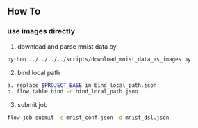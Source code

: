 ## How To

### use images directly

1. download and parse mnist data by

```bash
python ../../../../scripts/download_mnist_data_as_images.py
```

2. bind local path

```bash
a. replace $PROJECT_BASE in bind_local_path.json 
b. flow table bind -c bind_local_path.json
```

3. submit job

```bash
flow job submit -c mnist_conf.json -d mnist_dsl.json
```
